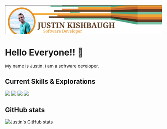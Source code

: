 ![ReadMe Header](/images/readmeHeader.png)
# Hello Everyone!! :sauropod:

My name is Justin. I am a software developer.

## Current Skills & Explorations

![](https://img.shields.io/badge/Framework-Spring-informational?style=flat&logo=Spring&logoColor=white&color=F4A731)
![](https://img.shields.io/badge/Code-Java-informational?style=flat&logo=Java&logoColor=white&color=E17F33)
![](https://img.shields.io/badge/Framework-React-informational?style=flat&logo=React&logoColor=white&color=653A27)
![](https://img.shields.io/badge/Code-JavaScript-informational?style=flat&logo=JavaScript&logoColor=white&color=7CBEA4)

## GitHub stats

[![Justin's GitHub stats](https://github-readme-stats.vercel.app/api/top-langs?username=jkishbaugh&count_private=true&show_icons=true&theme=highcontrast)](https://github.com/anuraghazra/github-readme-stats)

